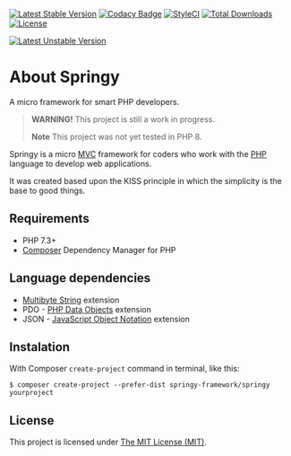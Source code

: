[![Latest Stable Version](https://poser.pugx.org/springy-framework/springy/v/stable)](https://packagist.org/packages/springy-framework/springy)
[![Codacy Badge](https://app.codacy.com/project/badge/Grade/e225c7cf2b5a4843be3ab0e1c9844029)](https://www.codacy.com/gh/springy-framework/springy/dashboard?utm_source=github.com&amp;utm_medium=referral&amp;utm_content=springy-framework/springy&amp;utm_campaign=Badge_Grade)
[![StyleCI](https://github.styleci.io/repos/167616076/shield?style=flat)](https://styleci.io/repos/167616076)
[![Total Downloads](https://poser.pugx.org/springy-framework/springy/downloads)](https://packagist.org/packages/springy-framework/springy)
[![License](https://poser.pugx.org/springy-framework/springy/license)](https://packagist.org/packages/springy-framework/springy)

[![Latest Unstable Version](https://poser.pugx.org/springy-framework/springy/v/unstable)](https://packagist.org/packages/springy-framework/springy)

# About Springy

A micro framework for smart PHP developers.

> **WARNING!** This project is still a work in progress.
>
> **Note** This project was not yet tested in PHP 8.

Springy is a micro [MVC](https://en.wikipedia.org/wiki/Model%E2%80%93view%E2%80%93controller) framework for coders who work with the [PHP](http://www.php.net) language to develop web applications.

It was created based upon the KISS principle in which the simplicity is the base to good things.

## Requirements

-   PHP 7.3+
-   [Composer](https://getcomposer.org/) Dependency Manager for PHP

## Language dependencies

-   [Multibyte String](http://php.net/manual/en/intro.mbstring.php) extension
-   PDO - [PHP Data Objects](https://www.php.net/manual/pt_BR/book.pdo.php) extension
-   JSON - [JavaScript Object Notation](https://www.php.net/manual/pt_BR/intro.json.php) extension

## Instalation

With Composer `create-project` command in terminal, like this:

```console
$ composer create-project --prefer-dist springy-framework/springy yourproject
```

## License

This project is licensed under [The MIT License (MIT)](/LICENSE).
